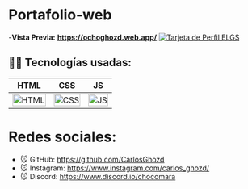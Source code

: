 # Portafolio-web
-**Vista Previa:** __https://ochoghozd.web.app/__
[![Tarjeta de Perfil ELGS](https://i.postimg.cc/t40gtBL6/web.png)](https://i.postimg.cc/t40gtBL6/web.png)
## 👨‍💻 Tecnologías usadas:
<table>
  <thead>
    <tr>
      <th>HTML</th>
      <th>CSS</th>
      <th>JS</th>
    </tr>
  </thead>
  <tbody>
    <tr>
      <td>
        <img src="https://i.postimg.cc/rF6WrLjr/html.png" alt="HTML" width="100%"/>
      </td>
      <td>
        <img src="https://i.postimg.cc/mgSDG9F2/css.png" alt="CSS" width="100%"/>
      </td>
      <td>
        <img src="https://i.postimg.cc/6QL9Bwb6/kisspng-javascript-html-computer-software-web-browser-watermark-5acdbd5508ada4-437525501523432789035.png" alt="JS" width="100%"/>
      </td>
    </tr>
  </tbody>
</table>

# Redes sociales:

- 🐭 GitHub: https://github.com/CarlosGhozd 
- 🐭 Instagram: https://www.instagram.com/carlos_ghozd/
- 🐭 Discord: https://www.discord.io/chocomara

